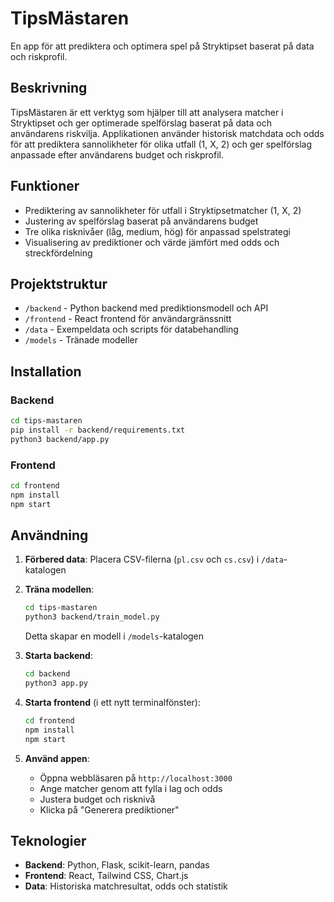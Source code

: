 # TipsMästaren

En app för att prediktera och optimera spel på Stryktipset baserat på data och riskprofil.

## Beskrivning

TipsMästaren är ett verktyg som hjälper till att analysera matcher i Stryktipset och ger optimerade spelförslag baserat på data och användarens riskvilja. Applikationen använder historisk matchdata och odds för att prediktera sannolikheter för olika utfall (1, X, 2) och ger spelförslag anpassade efter användarens budget och riskprofil.

## Funktioner

- Prediktering av sannolikheter för utfall i Stryktipsetmatcher (1, X, 2)
- Justering av spelförslag baserat på användarens budget
- Tre olika risknivåer (låg, medium, hög) för anpassad spelstrategi
- Visualisering av prediktioner och värde jämfört med odds och streckfördelning

## Projektstruktur

- `/backend` - Python backend med prediktionsmodell och API
- `/frontend` - React frontend för användargränssnitt
- `/data` - Exempeldata och scripts för databehandling
- `/models` - Tränade modeller

## Installation

### Backend

```bash
cd tips-mastaren
pip install -r backend/requirements.txt
python3 backend/app.py
```

### Frontend

```bash
cd frontend
npm install
npm start
```

## Användning

1. **Förbered data**:
   Placera CSV-filerna (`pl.csv` och `cs.csv`) i `/data`-katalogen

2. **Träna modellen**:
   ```bash
   cd tips-mastaren
   python3 backend/train_model.py
   ```
   Detta skapar en modell i `/models`-katalogen

3. **Starta backend**:
   ```bash
   cd backend
   python3 app.py
   ```
   
4. **Starta frontend** (i ett nytt terminalfönster):
   ```bash
   cd frontend
   npm install
   npm start
   ```

5. **Använd appen**:
   - Öppna webbläsaren på `http://localhost:3000`
   - Ange matcher genom att fylla i lag och odds
   - Justera budget och risknivå
   - Klicka på "Generera prediktioner"

## Teknologier

- **Backend**: Python, Flask, scikit-learn, pandas
- **Frontend**: React, Tailwind CSS, Chart.js
- **Data**: Historiska matchresultat, odds och statistik